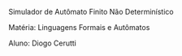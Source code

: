 Simulador de Autômato Finito Não Determinístico

Matéria: Linguagens Formais e Autômatos

Aluno: Diogo Cerutti
